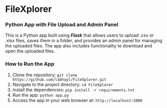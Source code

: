 # FileXplorer
### Python App with File Upload and Admin Panel

This is a Python app built using ***Flask*** that allows users to upload .csv or .xlsx files, saves them in a folder, and provides an admin panel for managing the uploaded files. The app also includes functionality to download and open the uploaded files.

### How to Run the App
1) Clone the repository: `git clone https://github.com/labhayl/FileXplorer.git`  
2) Navigate to the project directory: `cd FileXplorer`  
3) Install the dependencies: `pip install -r requirements.txt`  
4) Run the app: `python app.py`  
5) Access the app in your web browser at: `http://localhost:5000`
